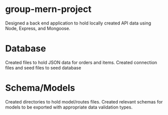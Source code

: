 # group-mern-project

Designed a back end application to hold locally created API data using Node, Express, and Mongoose.

# Database

Created files to hold JSON data for orders and items.
Created connection files and seed files to seed database

# Schema/Models

Created directories to hold model/routes files.
Created relevant schemas for models to be exported with appropriate data validation types.
